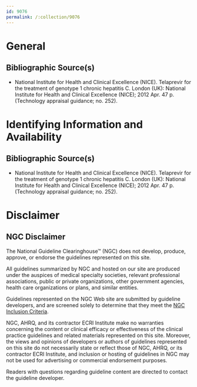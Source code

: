 ```yaml
---
id: 9076
permalink: /:collection/9076
---
```


# General

## Bibliographic Source(s)

- National Institute for Health and Clinical Excellence (NICE). Telaprevir for the treatment of genotype 1 chronic hepatitis C. London (UK): National Institute for Health and Clinical Excellence (NICE); 2012 Apr. 47 p. (Technology appraisal guidance; no. 252).

# Identifying Information and Availability

## Bibliographic Source(s)

- National Institute for Health and Clinical Excellence (NICE). Telaprevir for the treatment of genotype 1 chronic hepatitis C. London (UK): National Institute for Health and Clinical Excellence (NICE); 2012 Apr. 47 p. (Technology appraisal guidance; no. 252).

# Disclaimer

## NGC Disclaimer

The National Guideline Clearinghouse™ (NGC) does not develop, produce, approve, or endorse the guidelines represented on this site.

All guidelines summarized by NGC and hosted on our site are produced under the auspices of medical specialty societies, relevant professional associations, public or private organizations, other government agencies, health care organizations or plans, and similar entities.

Guidelines represented on the NGC Web site are submitted by guideline developers, and are screened solely to determine that they meet the [NGC Inclusion Criteria](/help-and-about/summaries/inclusion-criteria).

NGC, AHRQ, and its contractor ECRI Institute make no warranties concerning the content or clinical efficacy or effectiveness of the clinical practice guidelines and related materials represented on this site. Moreover, the views and opinions of developers or authors of guidelines represented on this site do not necessarily state or reflect those of NGC, AHRQ, or its contractor ECRI Institute, and inclusion or hosting of guidelines in NGC may not be used for advertising or commercial endorsement purposes.

Readers with questions regarding guideline content are directed to contact the guideline developer.


